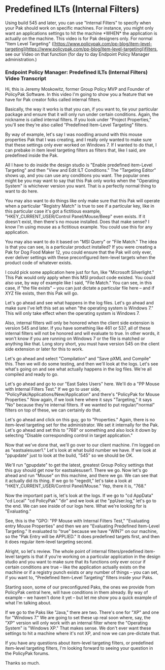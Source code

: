 # Predefined ILTs (Internal Filters)

Using build 545 and later, you can use "Internal Filters" to specify when your Pak should work on
specific machines. For instance, you might only want an applications settings to hit the machine
\*WHEN\* the application is actually on the machine. This video is for Pak designers only. For
normal "Item Level Targeting"
([https://www.policypak.com/pp-blog/item-level-targeting](https://www.policypak.com/pp-blog/item-level-targeting))filters,
see our Video on that function (for day to day Endpoint Policy Manager administration.)

### Endpoint Policy Manager: Predefined ILTs (Internal Filters) Video Transcript

Hi, this is Jeremy Moskowitz, former Group Policy MVP and Founder of PolicyPak Software. In this
video I'm going to show you a feature that we have for Pak creator folks called internal filters.

Basically, the way it works is that you can, if you want to, tie your particular package and ensure
that it will only run under certain conditions. Again, the nickname is called internal filters. If
you look under "Project Properties," you'll see they're also called "Predefined Item-Level
Targeting" filters.

By way of example, let's say I was noodling around with this mouse properties Pak that I was
creating, and I really only wanted to make sure that these settings only ever worked on Windows 7.
If I wanted to do that, I can prebake in item level targeting filters as filters that, like I said,
are predefined inside the Pak.

All I have to do inside the design studio is "Enable predefined item-Level Targeting" and then "View
and Edit ILT Conditions." The "Targeting Editor" shows up, and you can use any conditions you want.
The popular ones might be you may want to say that this Pak only works when the "Operating System"
is whichever version you want. That is a perfectly normal thing to want to do here.

You may also want to do things like only make sure that this Pak will operate when a particular
"Registry Match" is true to see if a particular key, like in this particular case it's got a
fictitious example, "HKEY_CURRENT_USER/Control Panel/Mouse/Beep" even exists. If it doesn't exist,
then there's no mouse installed. Does that make sense? I know I'm using mouse as a fictitious
example. You could use this for any application.

You may also want to do it based on "MSI Query" or "File Match." The idea is that you can see, is a
particular product installed? If you were creating a Pak for Dog Food Maker 12, you could ensure
that the Pak will only ever, ever deliver settings with these preconfigured item-level targets when
the product code of whatever exists.

I could pick some application here just for fun, like "Microsoft Silverlight." This Pak would only
apply when this MSI product code existed. You could also use, by way of example like I said, "File
Match." You can see, in this case, if "the file exists" – you can just dictate a particular file
here – and if XYZ file exists, then this Pak will go.

Let's go ahead and see what happens in the log files. Let's go ahead and make sure I've left this
set as when "the operating system is Windows 7." This will only take effect when the operating
system is Windows 7.

Also, internal filters will only be honored when the client side extension is version 545 and later.
If you have something like 461 or 537, all of these internal filters will not be honored and will
evaluate to true. In other words, it won't know if you are running on Windows 7 or the file is
matched or anything like that. Long story short, you must have version 545 on the client side
extension or later for this to work.

Let's go ahead and select "Compilation" and "Save pXML and Compile" this. Then we will do some
testing, and then we'll look at the logs. Let's see what's going on and see what actually happens in
the log files. We're all compiled and ready to go.

Let's go ahead and go to our "East Sales Users" here. We'll do a "PP Mouse with Internal Filters
Test." If we go to user side, "PolicyPak/Applications/New/Application" and there's "PolicyPak for
Mouse Properties." Now again, if we look here where it says "Targeting," it says "No" because
they're internal filters. If we wanted to put regular/"normal" filters on top of these, we can
certainly do that.

Let's go ahead and click on this guy, go to "Properties." Again, there is no item-level targeting
set for the administrator. We set it internally for the Pak. Let's go ahead and set this to "768" or
something and also lock it down by selecting "Disable corresponding control in target application."

Now that we've done that, we'll go over to our client machine. I'm logged on as "eastsalesuser1."
Let's look at what build number we have. If we look at "ppupdate" just to look at the build, "545"
so we should be OK.

We'll run "gpupdate" to get the latest, greatest Group Policy settings that this guy should get now
for eastsalesuser1. There we go. Now let's go ahead and run "Mouse" on this machine, and there we
go. We can see that it actually did its thing. If we go to "regedit," let's take a look at
"HKEY_CURRENT_USER/Control Panel/Mouse." Yep, there it is, "768."

Now the important part is, let's look at the logs. If we go to "cd AppData" "cd Local" "cd
PolicyPak" "dir" and we look at the "ppUser.log," let's go to the end. We can see inside of our logs
here. What we're looking for is "Evaluating."

See, this is the "GPO: "PP Mouse with Internal Filters Test," "Evaluating entry Mouse Properties"
and then we are "Evaluating Predefined Item-Level Targeting." It evaluated to "true" because we have
"WIN7" on our machine, so the "Pak Entry will be APPLIED." It does predefined targets first, and
then it does regular item-level targeting second.

Alright, so let's review. The whole point of internal filters/predefined item-level targets is that
if you're working on a particular application in the design studio and you want to make sure that
its functions only ever occur if certain conditions are true – like the application actually exists
on the machine or if a registry punch exists or any number of things – you can set, if you want to,
"Predefined Item-Level Targeting" filters inside your Paks.

Starting soon, some of our preconfigured Paks, the ones we provide from PolicyPak central here, will
have conditions in them already. By way of example – we haven't done it yet – but let me show you a
quick example of what I'm talking about.

If we go to the Paks like "Java," there are two. There's one for "XP" and one for "Windows 7." We
are going to set these up real soon where, say, the "XP" version will only work with an internal
filter where the "Operating System" is "Windows XP." That makes sense. We don't ever want these
settings to hit a machine where it's not XP, and now we can pre-dictate that.

If you have any questions about item-level targeting filters, or predefined item-level targeting
filters, I'm looking forward to seeing your question in the PolicyPak forums.

Thanks so much.
